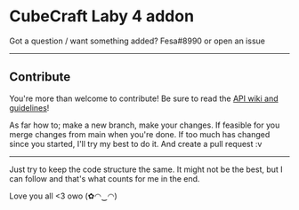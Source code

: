 # CubeCraft Laby 4 addon

Got a question / want something added? Fesa#8990 or open an issue
___________

## Contribute

You're more than welcome to contribute!
Be sure to read the [API wiki and guidelines](https://wiki.labymod.net/pages/addon/)!

As far how to; make a new branch, make your changes.
If feasible for you merge changes from main when you're done.
If too much has changed since you started, I'll try my best to do it.
And create a pull request :v
___________
Just try to keep the code structure the same.
It might not be the best, but I can follow and that's what counts for me in the end.

Love you all <3 owo (✿◠‿◠)